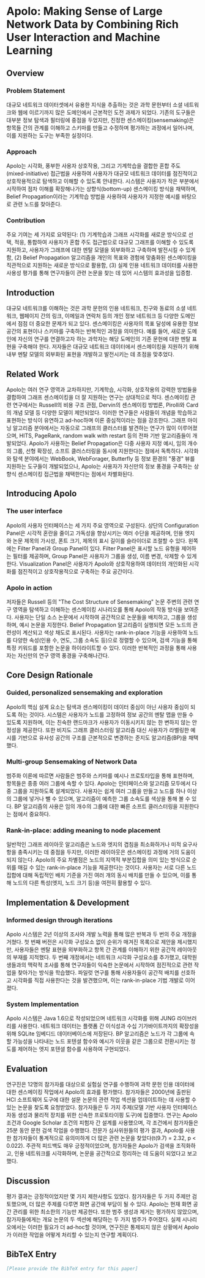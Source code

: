 # Apolo: Making Sense of Large Network Data by Combining Rich User Interaction and Machine Learning

## Overview
### Problem Statement
대규모 네트워크 데이터셋에서 유용한 지식을 추출하는 것은 과학 문헌부터 소셜 네트워크와 웹에 이르기까지 많은 도메인에서 근본적인 도전 과제가 되었다. 기존의 도구들은 대부분 정보 탐색과 필터링에 중점을 두었지만, 진정한 센스메이킹(sensemaking)은 항목들 간의 관계를 이해하고 스키마를 만들고 수정하며 평가하는 과정에서 일어나며, 이를 지원하는 도구는 부족한 실정이다.

### Approach
Apolo는 시각화, 풍부한 사용자 상호작용, 그리고 기계학습을 결합한 혼합 주도(mixed-initiative) 접근법을 사용하여 사용자가 대규모 네트워크 데이터를 점진적이고 상호작용적으로 탐색하고 이해할 수 있도록 안내한다. 시스템은 사용자가 작은 부분에서 시작하여 점차 이해를 확장해나가는 상향식(bottom-up) 센스메이킹 방식을 채택하며, Belief Propagation이라는 기계학습 방법을 사용하여 사용자가 지정한 예시를 바탕으로 관련 노드를 찾아준다.

### Contribution
주요 기여는 세 가지로 요약된다: (1) 기계학습과 그래프 시각화를 새로운 방식으로 선택, 적응, 통합하여 사용자가 혼합 주도 접근법으로 대규모 그래프를 이해할 수 있도록 지원하고, 사용자가 그래프에 대한 멘탈 모델을 외부화하고 구축하며 발전시킬 수 있게 함, (2) Belief Propagation 알고리즘을 개인의 목표와 경험에 맞춤화된 센스메이킹을 직관적으로 지원하는 새로운 방식으로 활용함, (3) 실제 인용 네트워크 데이터를 사용한 사용성 평가를 통해 연구자들이 관련 논문을 찾는 데 있어 시스템의 효과성을 입증함.

## Introduction
대규모 네트워크를 이해하는 것은 과학 문헌의 인용 네트워크, 친구와 동료의 소셜 네트워크, 웹페이지 간의 링크, 이메일과 연락처 등의 개인 정보 네트워크 등 다양한 도메인에서 점점 더 중요한 문제가 되고 있다. 센스메이킹은 사용자의 목표 달성에 유용한 정보 공간의 표현이나 스키마를 구축하는 반복적인 과정을 의미한다. 예를 들어, 새로운 도메인에 자신의 연구를 연결하고자 하는 과학자는 해당 도메인의 기존 문헌에 대한 멘탈 표현을 구축해야 한다. 저자들은 대규모 네트워크 데이터에서 센스메이킹을 지원하기 위해 내부 멘탈 모델의 외부화된 표현을 개발하고 발전시키는 데 초점을 맞추었다.

## Related Work
Apolo는 여러 연구 영역과 교차하지만, 기계학습, 시각화, 상호작용의 강력한 방법들을 결합하여 그래프 센스메이킹을 더 잘 지원하는 연구는 상대적으로 적다. 센스메이킹 관련 연구에서는 Russell의 비용 구조 관점, Dervin의 센스메이킹 방법론, Pirolli와 Card의 개념 모델 등 다양한 모델이 제안되었다. 이러한 연구들은 사람들이 개념을 학습하고 표현하는 방식이 유연하고 ad-hoc하며 이론 중심적이라는 점을 강조한다. 그래프 마이닝 알고리즘 분야에서는 자동으로 그래프의 클러스터를 발견하는 연구가 많이 이루어졌으며, HITS, PageRank, random walk with restart 등의 전파 기반 알고리즘들이 개발되었다. Apolo가 사용하는 Belief Propagation은 다중 사용자 지정 예시, 임의 개수의 그룹, 선형 확장성, 소프트 클러스터링을 동시에 지원한다는 점에서 독특하다. 시각화와 탐색 분야에서는 WebBook, WebForager, Butterfly 등 정보 환경의 "풍경" 뷰를 지원하는 도구들이 개발되었으나, Apolo는 사용자가 자신만의 정보 풍경을 구축하는 상향식 센스메이킹 접근법을 채택한다는 점에서 차별화된다.

## Introducing Apolo
### The user interface
Apolo의 사용자 인터페이스는 세 가지 주요 영역으로 구성된다. 상단의 Configuration Panel은 시각적 혼란을 줄이고 가독성을 향상시키는 여러 수단을 제공하며, 인용 엣지와 논문 제목의 가시성, 폰트 크기, 제목의 표시 길이를 슬라이더로 조절할 수 있다. 왼쪽에는 Filter Panel과 Group Panel이 있다. Filter Panel은 표시할 노드 유형을 제어하는 필터를 제공하며, Group Panel은 사용자가 그룹을 생성, 이름 변경, 삭제할 수 있게 한다. Visualization Panel은 사용자가 Apolo와 상호작용하여 데이터의 개인화된 시각화를 점진적이고 상호작용적으로 구축하는 주요 공간이다.

### Apolo in action
저자들은 Russell 등의 "The Cost Structure of Sensemaking" 논문 주변의 관련 연구 영역을 탐색하고 이해하는 센스메이킹 시나리오를 통해 Apolo의 작동 방식을 보여준다. 사용자는 단일 소스 논문에서 시작하여 공간적으로 논문들을 배치하고, 그룹을 생성하며, 예시 논문을 지정한다. Belief Propagation 알고리즘이 실행되면 모든 노드의 관련성이 계산되고 색상 채도로 표시된다. 사용자는 rank-in-place 기능을 사용하여 노드를 다양한 속성(인용 수, 연도, 그룹 소속도 등)으로 정렬할 수 있으며, 검색 기능을 통해 특정 키워드를 포함한 논문을 하이라이트할 수 있다. 이러한 반복적인 과정을 통해 사용자는 자신만의 연구 영역 풍경을 구축해나간다.

## Core Design Rationale
### Guided, personalized sensemaking and exploration
Apolo의 핵심 설계 요소는 탐색과 센스메이킹이 데이터 중심이 아닌 사용자 중심이 되도록 하는 것이다. 시스템은 사용자가 노드를 고정하여 정보 공간의 멘탈 맵을 만들 수 있도록 지원하며, 이는 친숙한 랜드마크가 사용자가 이동시키지 않는 한 변하지 않는 안정성을 제공한다. 또한 비지도 그래프 클러스터링 알고리즘 대신 사용자가 라벨링한 예시를 기반으로 유사성 공간의 구조를 근본적으로 변경하는 준지도 알고리즘(BP)을 채택했다.

### Multi-group Sensemaking of Network Data
범주화 이론에 따르면 사람들은 범주와 스키마를 예시나 프로토타입을 통해 표현하며, 항목들은 종종 여러 그룹에 속할 수 있다. Apolo는 인터페이스와 알고리즘 모두에서 다중 그룹을 지원하도록 설계되었다. 사용자는 쉽게 여러 그룹을 만들고 노드를 하나 이상의 그룹에 넣거나 뺄 수 있으며, 알고리즘이 예측한 그룹 소속도를 색상을 통해 볼 수 있다. BP 알고리즘의 사용은 임의 개수의 그룹에 대한 빠른 소프트 클러스터링을 지원한다는 점에서 중요하다.

### Rank-in-place: adding meaning to node placement
일반적인 그래프 레이아웃 알고리즘은 노드와 엣지의 겹침을 최소화하거나 미적 요구사항을 충족시키는 데 중점을 두지만, 이러한 레이아웃은 센스메이킹 과정에 거의 도움이 되지 않는다. Apolo의 주요 차별점은 노드의 지역적 부분집합을 의미 있는 방식으로 순위를 매길 수 있는 rank-in-place 기능을 제공한다는 것이다. 사용자는 서로 다른 노드 집합에 대해 독립적인 배치 기준을 가진 여러 개의 동시 배치를 만들 수 있으며, 이를 통해 노드의 다른 특성(엣지, 노드 크기 등)을 여전히 활용할 수 있다.

## Implementation & Development
### Informed design through iterations
Apolo 시스템은 2년 이상의 조사와 개발 노력을 통해 많은 반복과 두 번의 주요 개정을 거쳤다. 첫 번째 버전은 시각화 구성요소 없이 순위가 매겨진 목록으로 제안을 제시했지만, 사용자들은 멘탈 표현을 외부화하고 항목 간 관계를 이해하기 위한 공간적 레이아웃의 부재를 지적했다. 두 번째 개정에서는 네트워크 시각화 구성요소를 추가했고, 대학원생들과의 맥락적 조사를 통해 연구자들이 익숙한 논문에서 시작하여 점진적으로 관련 작업을 찾아가는 방식을 학습했다. 파일럿 연구를 통해 사용자들이 공간적 배치를 선호하고 시각화를 직접 사용한다는 것을 발견했으며, 이는 rank-in-place 기법 개발로 이어졌다.

### System Implementation
Apolo 시스템은 Java 1.6으로 작성되었으며 네트워크 시각화를 위해 JUNG 라이브러리를 사용한다. 네트워크 데이터는 플랫폼 간 이식성과 수십 기가바이트까지의 확장성을 위해 SQLite 임베디드 데이터베이스에 저장된다. BP 알고리즘은 노드가 각 그룹에 속할 가능성을 나타내는 노드 포텐셜 함수와 예시가 이웃을 같은 그룹으로 전환시키는 정도를 제어하는 엣지 포텐셜 함수를 사용하여 구현되었다.

## Evaluation
연구진은 12명의 참가자를 대상으로 실험실 연구를 수행하여 과학 문헌 인용 데이터에 대한 센스메이킹 작업에서 Apolo의 효과를 평가했다. 참가자들은 2000년에 출판된 HCI 소프트웨어 도구에 대한 설문 논문의 관련 작업 섹션을 업데이트하는 데 사용할 수 있는 논문을 찾도록 요청받았다. 참가자들은 두 가지 주제(모델 기반 사용자 인터페이스 자동 생성과 물리적 장치를 위한 신속한 프로토타이핑 도구)에 집중했다. 연구는 Apolo 조건과 Google Scholar 조건의 피험자 간 설계를 사용했으며, 각 조건에서 참가자들은 25분 동안 문헌 검색 작업을 수행했다. 전문가 심사위원들의 평가 결과, Apolo를 사용한 참가자들이 통계적으로 유의미하게 더 많은 관련 논문을 찾았다(t(9.7) = 2.32, p < 0.022). 주관적 피드백도 매우 긍정적이었으며, 참가자들은 Apolo가 검색을 조직화하고, 인용 네트워크를 시각화하며, 논문을 공간적으로 정리하는 데 도움이 되었다고 보고했다.

## Discussion
평가 결과는 긍정적이었지만 몇 가지 제한사항도 있었다. 참가자들은 두 가지 주제만 검토했으며, 더 많은 주제를 다루면 화면 공간에 부담이 될 수 있다. Apolo는 현재 화면 공간 관리를 위한 최소한의 기능만 제공한다. 또한 범주 생성과 제거는 평가하지 않았으며, 참가자들에게는 개요 논문의 두 섹션에 해당하는 두 가지 범주가 주어졌다. 실제 시나리오에서는 이러한 필요가 더 ad-hoc할 것이며, 연구진은 통제되지 않은 상황에서 Apolo가 이러한 작업을 어떻게 처리할 수 있는지 연구할 계획이다.

## BibTeX Entry
```bibtex
[Please provide the BibTeX entry for this paper]
```
